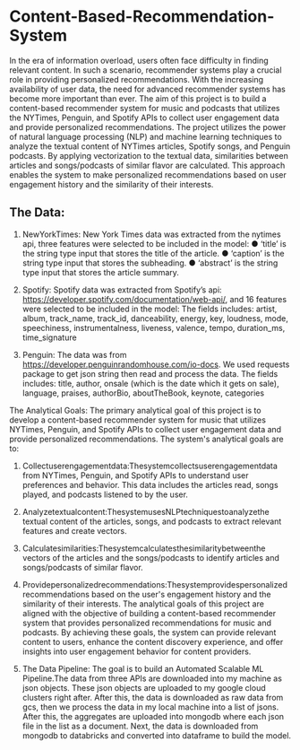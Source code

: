 # Content-Based-Recommendation-System
In the era of information overload, users often face difficulty in finding relevant content. In such a scenario, recommender systems play a crucial role in providing personalized recommendations. With the increasing availability of user data, the need for advanced recommender systems has become more important than ever. The aim of this project is to build a content-based recommender system for music and podcasts that utilizes the NYTimes, Penguin, and Spotify APIs to collect user engagement data and provide personalized recommendations.
The project utilizes the power of natural language processing (NLP) and machine learning techniques to analyze the textual content of NYTimes articles, Spotify songs, and Penguin podcasts. By applying vectorization to the textual data, similarities between articles and songs/podcasts of similar flavor are calculated. This approach enables the system to make personalized recommendations based on user engagement history and the similarity of their interests.


## The Data:
1. NewYorkTimes:
New York Times data was extracted from the nytimes api, three features were selected to be included in the model:
● ‘title’ is the string type input that stores the title of the article.
● ‘caption’ is the string type input that stores the subheading.
● ‘abstract’ is the string type input that stores the article summary.
2. Spotify:
Spotify data was extracted from Spotify’s api: https://developer.spotify.com/documentation/web-api/, and 16 features were selected to be included in the model:
The fields includes:
      artist, album, track_name, track_id, danceability, energy, key,
      loudness, mode, speechiness, instrumentalness, liveness, valence, tempo,
      duration_ms, time_signature
     
  3. Penguin:
The data was from https://developer.penguinrandomhouse.com/io-docs. We used requests package to get json string then read and process the data.
The fields includes:
      title, author, onsale (which is the date which it gets on sale),
language, praises, authorBio, aboutTheBook, keynote, categories
  
  The Analytical Goals:
The primary analytical goal of this project is to develop a content-based recommender system for music that utilizes NYTimes, Penguin, and Spotify APIs to collect user engagement data and provide personalized recommendations.
The system's analytical goals are to:
1. Collectuserengagementdata:Thesystemcollectsuserengagementdata from NYTimes, Penguin, and Spotify APIs to understand user preferences and behavior. This data includes the articles read, songs played, and podcasts listened to by the user.
 
2. Analyzetextualcontent:ThesystemusesNLPtechniquestoanalyzethe textual content of the articles, songs, and podcasts to extract relevant features and create vectors.
3. Calculatesimilarities:Thesystemcalculatesthesimilaritybetweenthe vectors of the articles and the songs/podcasts to identify articles and songs/podcasts of similar flavor.
4. Providepersonalizedrecommendations:Thesystemprovidespersonalized recommendations based on the user's engagement history and the similarity of their interests.
The analytical goals of this project are aligned with the objective of building a content-based recommender system that provides personalized recommendations for music and podcasts. By achieving these goals, the system can provide relevant content to users, enhance the content discovery experience, and offer insights into user engagement behavior for content providers.
4. The Data Pipeline:
The goal is to build an Automated Scalable ML Pipeline.The data from three APIs are downloaded into my machine as json objects. These json objects are uploaded to my google cloud clusters right after. After this, the data is downloaded as raw data from gcs, then we process the data in my local machine into a list of jsons. After this, the aggregates are uploaded into mongodb where each json file in the list as a document. Next, the data is downloaded from mongodb to databricks and converted into dataframe to build the model.
